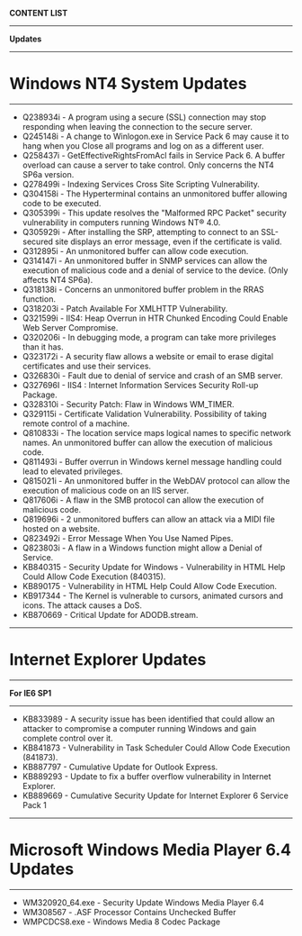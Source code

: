 **CONTENT LIST**

--------------

**Updates**

--------------

# **Windows NT4 System Updates**

--------------

- Q238934i - A program using a secure (SSL) connection may stop responding when leaving the connection to the secure server.
- Q245148i - A change to Winlogon.exe in Service Pack 6 may cause it to hang when you Close all programs and log on as a different user.
- Q258437i - GetEffectiveRightsFromAcl fails in Service Pack 6. A buffer overload can cause a server to take control. Only concerns the NT4 SP6a version. 
- Q278499i - Indexing Services Cross Site Scripting Vulnerability.
- Q304158i - The Hyperterminal contains an unmonitored buffer allowing code to be executed. 
- Q305399i - This update resolves the "Malformed RPC Packet" security vulnerability in computers running Windows NT® 4.0.
- Q305929i - After installing the SRP, attempting to connect to an SSL-secured site displays an error message, even if the certificate is valid. 
- Q312895i - An unmonitored buffer can allow code execution.  
- Q314147i - An unmonitored buffer in SNMP services can allow the execution of malicious code and a denial of service to the device. (Only affects NT4 SP6a).
- Q318138i - Concerns an unmonitored buffer problem in the RRAS function.
- Q318203i - Patch Available For XMLHTTP Vulnerability.
- Q321599i - IIS4: Heap Overrun in HTR Chunked Encoding Could Enable Web Server Compromise.
- Q320206i - In debugging mode, a program can take more privileges than it has.
- Q323172i - A security flaw allows a website or email to erase digital certificates and use their services. 
- Q326830i - Fault due to denial of service and crash of an SMB server.
- Q327696I - IIS4 : Internet Information Services Security Roll-up Package.
- Q328310i - Security Patch: Flaw in Windows WM_TIMER.
- Q329115i - Certificate Validation Vulnerability. Possibility of taking remote control of a machine. 
- Q810833i - The location service maps logical names to specific network names. An unmonitored buffer can allow the execution of malicious code. 
- Q811493i - Buffer overrun in Windows kernel message handling could lead to elevated privileges.
- Q815021i - An unmonitored buffer in the WebDAV protocol can allow the execution of malicious code on an IIS server. 
- Q817606i - A flaw in the SMB protocol can allow the execution of malicious code. 
- Q819696i - 2 unmonitored buffers can allow an attack via a MIDI file hosted on a website.
- Q823492i - Error Message When You Use Named Pipes.
- Q823803i -  A flaw in a Windows function might allow a Denial of Service.
- KB840315 - Security Update for Windows - Vulnerability in HTML Help Could Allow Code Execution (840315).
- KB890175 - Vulnerability in HTML Help Could Allow Code Execution.
- KB917344 - The Kernel is vulnerable to cursors, animated cursors and icons. The attack causes a DoS. 
- KB870669 - Critical Update for ADODB.stream.
--------------

# **Internet Explorer Updates**

--------------
**For IE6 SP1**

--------------

- KB833989 - A security issue has been identified that could allow an attacker to compromise a computer running Windows and gain complete control over it.
- KB841873 - Vulnerability in Task Scheduler Could Allow Code Execution (841873).
- KB887797 - Cumulative Update for Outlook Express.
- KB889293 - Update to fix a buffer overflow vulnerability in Internet Explorer.
- KB889669 - Cumulative Security Update for Internet Explorer 6 Service Pack 1

--------------


# **Microsoft Windows Media Player 6.4 Updates**

--------------

- WM320920_64.exe - Security Update Windows Media Player 6.4
- WM308567 - .ASF Processor Contains Unchecked Buffer
- WMPCDCS8.exe - Windows Media 8 Codec Package

